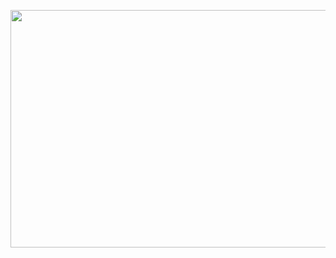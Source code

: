<p align="center">

<img src="https://i.postimg.cc/PfZgJtKQ/24b299166bade74f279fec65acb9b78f-1.jpg" width="890" height="380"/>

</p>
